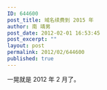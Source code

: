 ```yaml
---
ID: 644600
post_title: 域名续费到 2015 年
author: 南 靖男
post_date: 2012-02-01 16:53:45
post_excerpt: ""
layout: post
permalink: 2012/02/644600
published: true
---
```

一晃就是 2012 年 2 月了。